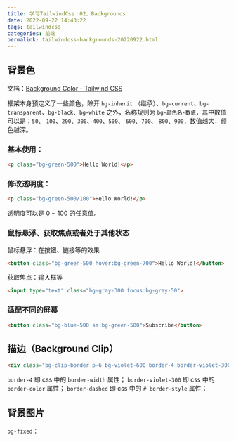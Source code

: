 ```yaml
---
title: 学习TailwindCss：02、Backgrounds
date: 2022-09-22 14:43:22
tags: tailwindcss
categories: 前端
permalink: tailwindcss-backgrounds-20220922.html
---
```



## 背景色

文档：[Background Color - Tailwind CSS](https://tailwindcss.com/docs/background-color)

框架本身预定义了一些颜色，除开 `bg-inherit` （继承）、`bg-current`、`bg-transparent`、`bg-black`、`bg-white` 之外，名称规则为 `bg-颜色名-数值`，其中数值可以是：`50`、 `100`、`200`、`300`、`400`、`500`、 `600`、`700`、 `800`、`900`，数值越大，颜色越深。

### 基本使用：
```html
<p class="bg-green-500">Hello World!</p>
```

### 修改透明度：

```html
<p class="bg-green-500/100">Hello World!</p>
```

透明度可以是 0 ~ 100 的任意值。

### 鼠标悬浮、获取焦点或者处于其他状态

鼠标悬浮：在按钮、链接等的效果

```html
<button class="bg-green-500 hover:bg-green-700">Hello World!</button>
```

获取焦点：输入框等

```html
<input type="text" class="bg-gray-300 focus:bg-gray-50">
```

###  适配不同的屏幕
```html
<button class="bg-blue-500 sm:bg-green-500">Subscribe</button>
```


## 描边（Background Clip）


```html
<div class="bg-clip-border p-6 bg-violet-600 border-4 border-violet-300 border-dashed"></div>
```

`border-4`  即 css 中的 `border-width` 属性；
`border-violet-300` 即 css 中的 `border-color` 属性；
`border-dashed` 即 css 中的 `# border-style` 属性；

## 背景图片

`bg-fixed`：

